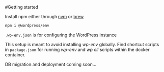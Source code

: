 #Getting started

Install npm either through [nvm](https://github.com/nvm-sh/nvm#installing-and-updating) or [brew](https://brew.sh/)

```sh
npm i @wordpress/env
```

`.wp-env.json` is for configuring the WordPress instance

This setup is meant to avoid installing *wp-env* globally. Find shortcut scripts in `package.json` for running *wp-env* and *wp cli* scripts within the docker container.

DB migration and deployment coming soon...